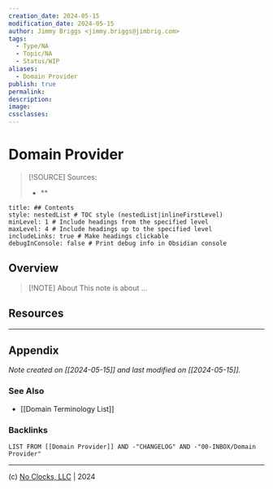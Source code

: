 ```yaml
---
creation_date: 2024-05-15
modification_date: 2024-05-15
author: Jimmy Briggs <jimmy.briggs@jimbrig.com>
tags:
  - Type/NA
  - Topic/NA
  - Status/WIP
aliases:
  - Domain Provider
publish: true
permalink:
description:
image:
cssclasses:
---
```



# Domain Provider

> [!SOURCE] Sources:
> - **

```table-of-contents
title: ## Contents 
style: nestedList # TOC style (nestedList|inlineFirstLevel)
minLevel: 1 # Include headings from the specified level
maxLevel: 4 # Include headings up to the specified level
includeLinks: true # Make headings clickable
debugInConsole: false # Print debug info in Obsidian console
```

## Overview

> [!NOTE] About
> This note is about ...

## Resources

***

## Appendix

*Note created on [[2024-05-15]] and last modified on [[2024-05-15]].*

### See Also

- [[Domain Terminology List]]

### Backlinks

```dataview
LIST FROM [[Domain Provider]] AND -"CHANGELOG" AND -"00-INBOX/Domain Provider"
```

***

(c) [No Clocks, LLC](https://github.com/noclocks) | 2024